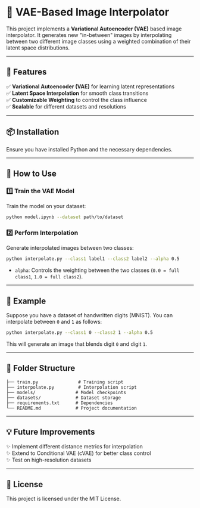 # 🎨 VAE-Based Image Interpolator  

This project implements a **Variational Autoencoder (VAE)** based image interpolator. It generates new "in-between" images by interpolating between two different image classes using a weighted combination of their latent space distributions.  

---

## 🚀 Features  
✅ **Variational Autoencoder (VAE)** for learning latent representations  
✅ **Latent Space Interpolation** for smooth class transitions  
✅ **Customizable Weighting** to control the class influence  
✅ **Scalable** for different datasets and resolutions  

---

## 📦 Installation  
Ensure you have installed Python and the necessary dependencies.  

---

## 🔧 How to Use  
### **1️⃣ Train the VAE Model**  
Train the model on your dataset:  
```sh
python model.ipynb --dataset path/to/dataset
```

### **2️⃣ Perform Interpolation**  
Generate interpolated images between two classes:  
```sh
python interpolate.py --class1 label1 --class2 label2 --alpha 0.5
```
- `alpha`: Controls the weighting between the two classes (`0.0 = full class1`, `1.0 = full class2`).  

---

## 🎯 Example  
Suppose you have a dataset of handwritten digits (MNIST). You can interpolate between `0` and `1` as follows:  
```sh
python interpolate.py --class1 0 --class2 1 --alpha 0.5
```
This will generate an image that blends digit `0` and digit `1`.  

---

## 📂 Folder Structure  
```
├── train.py               # Training script  
├── interpolate.py         # Interpolation script  
├── models/               # Model checkpoints  
├── datasets/             # Dataset storage  
├── requirements.txt      # Dependencies  
└── README.md             # Project documentation  
```

---

## 💡 Future Improvements  
✨ Implement different distance metrics for interpolation  
✨ Extend to Conditional VAE (cVAE) for better class control  
✨ Test on high-resolution datasets  

---

## 📜 License  
This project is licensed under the MIT License.  
